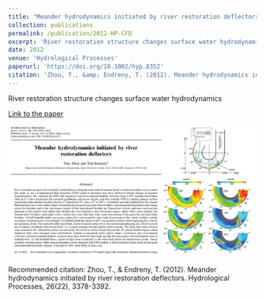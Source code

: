 ```yaml
---
title: "Meander hydrodynamics initiated by river restoration deflectors"
collection: publications
permalink: /publication/2012-HP-CFD
excerpt: 'River restoration structure changes surface water hydrodynamics'
date: 2012
venue: 'Hydrological Processes'
paperurl: 'https://doi.org/10.1002/hyp.8352'
citation: 'Zhou, T., &amp; Endreny, T. (2012). Meander hydrodynamics initiated by river restoration deflectors. Hydrological Processes, 26(22), 3378-3392.'
---
```

River restoration structure changes surface water hydrodynamics

[Link to the paper](https://doi.org/10.1002/hyp.8352)

![image](../images/papers/2012-HP-CFD.png)

Recommended citation: Zhou, T., & Endreny, T. (2012). Meander hydrodynamics initiated by river restoration deflectors. Hydrological Processes, 26(22), 3378-3392.